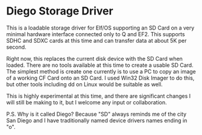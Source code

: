 # Diego Storage Driver

This is a loadable storage driver for Elf/OS supporting an SD Card on a very minimal hardware interface connected only to Q and EF2. This supports SDHC and SDXC cards at this time and can transfer data at about 5K per second.

Right now, this replaces the current disk device with the SD Card when loaded. There are no tools available at this time to create a usable SD Card. The simplest method is create one currently is to use a PC to copy an image of a working CF Card onto an SD Card. I used Win32 Disk Imager to do this, but other tools including dd on Linux would be suitable as well.

This is highly experimental at this time, and there are significant changes I will still be making to it, but I welcome any input or collaboration.

P.S. Why is it called Diego? Because "SD" always reminds me of the city San Diego and I have traditionally named device drivers names ending in "o".
